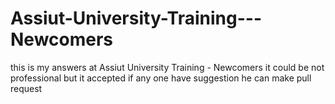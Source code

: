 # Assiut-University-Training---Newcomers
this is my answers at Assiut University Training - Newcomers it could be not professional but it accepted if any one have suggestion he can make  pull request
